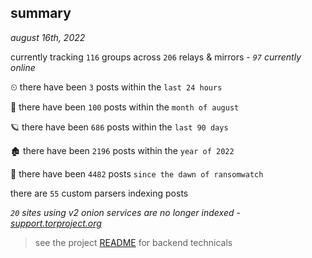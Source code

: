 
## summary
_august 16th, 2022_

currently tracking `116` groups across `206` relays & mirrors - _`97` currently online_

⏲ there have been `3` posts within the `last 24 hours`

🦈 there have been `100` posts within the `month of august`

🪐 there have been `686` posts within the `last 90 days`

🏚 there have been `2196` posts within the `year of 2022`

🦕 there have been `4482` posts `since the dawn of ransomwatch`

there are `55` custom parsers indexing posts

_`20` sites using v2 onion services are no longer indexed - [support.torproject.org](https://support.torproject.org/onionservices/v2-deprecation/)_

> see the project [README](https://github.com/joshhighet/ransomwatch#ransomwatch--) for backend technicals
